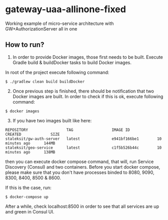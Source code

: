 # gateway-uaa-allinone-fixed
Working example of micro-service architecture with GW+AuthorizationServer all in one

## How to run?

1. In order to provide Docker images, those first needs to be built.
Execute Gradle build & buildDocker tasks to build Docker images.

In root of the project execute following command:

```
$ ./gradlew clean build buildDocker
```

2. Once previous step is finished, there should be notification that two Docker images are built.
In order to check if this is ok, execute following command:

```
$ docker images
```

3. If you have two images built like here:

```
REPOSITORY                 TAG                 IMAGE ID            CREATED             SIZE
staleksit/gw-auth-server   latest              e941bf166be1        10 minutes ago      144MB
staleksit/geo-service      latest              c1f5b526b44c        10 minutes ago      138MB
```

then you can execute docker compose command, that will, run Service Discovery (Consul) and two containers.
Before you start docker compose, please make sure that you don't have processes binded to 8080, 9090, 8300, 8400, 8500 & 8600.

If this is the case, run:

```
$ docker-compose up
```

After a while, check localhost:8500 in order to see that all services are up and green in Consul UI.


